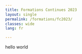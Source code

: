 ```yaml
---
title: Formations Continues 2023
layout: single
permalink: /formations/fc2023/
classes: wide
lang: fr

---
```

hello world
